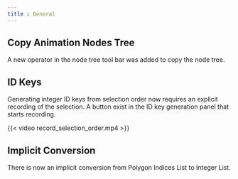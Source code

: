 ```yaml
---
title : General
---
```


## Copy Animation Nodes Tree

A new operator in the node tree tool bar was added to copy the node tree.

## ID Keys

Generating integer ID keys from selection order now requires an explicit
recording of the selection. A button exist in the ID key generation panel that
starts recording.

{{< video record_selection_order.mp4 >}}

## Implicit Conversion

There is now an implicit conversion from Polygon Indices List to Integer List.
